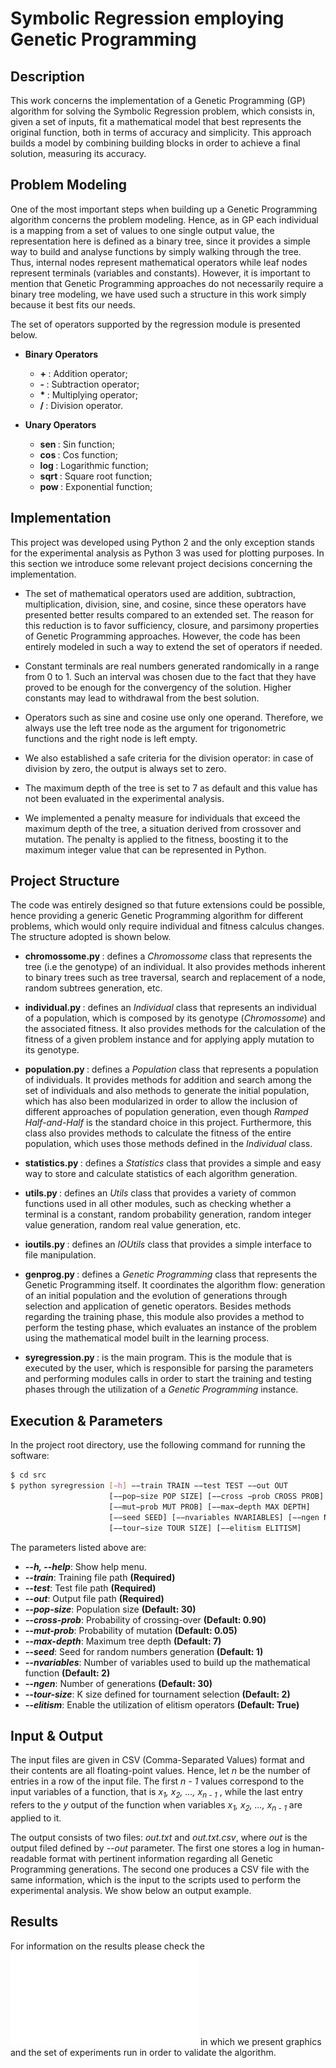 # Symbolic Regression employing Genetic Programming

## Description
This work concerns the implementation of a Genetic Programming (GP) algorithm for solving the Symbolic Regression problem, which consists in, given a set of inputs, fit a mathematical model that best represents the original function, both in terms of accuracy and simplicity. This approach builds a model by combining building blocks in order to achieve a final solution, measuring its accuracy.

## Problem Modeling
One of the most important steps when building up a Genetic Programming algorithm concerns the problem modeling. Hence, as in GP each individual is a mapping from a set of values to one single output value, the representation here is defined as a binary tree, since it provides a simple way to build and analyse functions by simply walking through the tree. Thus, internal nodes represent mathematical operators while leaf nodes represent terminals (variables and constants). However, it is important to mention that Genetic Programming approaches do not necessarily require a binary tree modeling, we have used such a structure in this work simply because it best fits our needs.

The set of operators supported by the regression module is presented below.

* <b> Binary Operators </b>
  * <b> + </b>: Addition operator;
  * <b> - </b>: Subtraction operator;
  * <b> * </b>: Multiplying operator;
  * <b> / </b>: Division operator.
  
* <b> Unary Operators </b>
  * <b> sen </b>: Sin function;
  * <b> cos </b>: Cos function;
  * <b> log </b>: Logarithmic function;
  * <b> sqrt </b>: Square root function;
  * <b> pow </b>: Exponential function;
  
<!-- For instance, consider the following function: <i> f(x, y) = 0.95x + cos(y) </i>. Its binary tree representation would look like -->

## Implementation

This project was developed using Python 2 and the only exception stands for the experimental analysis as Python 3 was used for plotting purposes. In this section we introduce some relevant project decisions concerning the implementation.

* The set of mathematical operators used are addition, subtraction, multiplication, division, sine, and cosine, since these operators have presented better results compared to an extended set. The reason for this reduction is to favor sufficiency, closure, and parsimony properties of Genetic Programming approaches. However, the code has been entirely modeled in such a way to extend the set of operators if needed.

* Constant terminals are real numbers generated randomically in a range from 0 to 1. Such an interval was chosen due to the fact that they have proved to be enough for the convergency of the solution. Higher constants may lead to withdrawal from the best solution.

* Operators such as sine and cosine use only one operand. Therefore, we always use the left tree node as the argument for trigonometric functions and the right node is left empty.

* We also established a safe criteria for the division operator: in case of division by zero, the output is always set to zero.

* The maximum depth of the tree is set to 7 as default and this value has not been evaluated in the experimental analysis.

* We implemented a penalty measure for individuals that exceed the maximum depth of the tree, a situation derived from crossover and mutation. The penalty is applied to the fitness, boosting it to the maximum integer value that can be represented in Python.

## Project Structure

The code was entirely designed so that future extensions could be possible, hence providing a generic Genetic Programming algorithm for different problems, which would only require individual and fitness calculus changes. The structure adopted is shown below.

* <b> chromossome.py </b>: defines a <i>Chromossome</i> class that represents the tree (i.e the genotype) of an individual. It also provides methods inherent to binary trees such as tree traversal, search and replacement of a node, random subtrees generation, etc.

* <b> individual.py </b>: defines an <i>Individual</i> class that represents an individual of a population, which is composed by its genotype (<i>Chromossome</i>) and the associated fitness. It also provides methods for the calculation of the fitness of a given problem instance and for applying apply mutation to its genotype.

* <b> population.py </b>: defines a <i>Population</i> class that represents a population of individuals. It provides methods for addition and search among the set of individuals and also methods to generate the initial population, which has also been modularized in order to allow the inclusion of different approaches of population generation, even though <i>Ramped Half-and-Half</i> is the standard choice in this project. Furthermore, this class also provides methods to calculate the fitness of the entire population, which uses those methods defined in the <i>Individual</i> class.

* <b> statistics.py </b>: defines a <i>Statistics</i> class that provides a simple and easy way to store and calculate statistics of each algorithm generation.

* <b> utils.py </b>: defines an <i>Utils</i> class that provides a variety of common functions used in all other modules, such as checking whether a terminal is a constant, random probability generation, random integer value generation, random real value generation, etc.

* <b> ioutils.py </b>: defines an <i>IOUtils</i> class that provides a simple interface to file manipulation.

* <b> genprog.py </b>: defines a <i>Genetic Programming</i> class that represents the Genetic Programming itself. It coordinates the algorithm flow: generation of an initial population and the evolution of generations through selection and application of genetic operators. Besides methods regarding the training phase, this module also provides a method to perform the testing phase, which evaluates an instance of the problem using the mathematical model built in the learning process.

* <b> syregression.py </b>: is the main program. This is the module that is executed by the user, which is responsible for parsing the parameters and performing modules calls in order to start the training and testing phases through the utilization of a <i>Genetic Programming</i> instance.

## Execution & Parameters

In the project root directory, use the following command for running the software:

```bash
$ cd src
$ python syregression [−h] −−train TRAIN −−test TEST −−out OUT
                      [−−pop−size POP SIZE] [−−cross −prob CROSS PROB]
                      [−−mut−prob MUT PROB] [−−max−depth MAX DEPTH]
                      [−−seed SEED] [−−nvariables NVARIABLES] [−−ngen NGEN]
                      [−−tour−size TOUR SIZE] [−−elitism ELITISM]
```

The parameters listed above are:

* <i><b>--h, --help</b></i>: Show help menu.
* <i><b>--train</b></i>: Training file path <b>(Required)</b>
* <i><b>--test</b></i>: Test file path <b>(Required)</b>
* <i><b>--out</b></i>: Output file path <b>(Required)</b>
* <i><b>--pop-size</b></i>: Population size <b>(Default: 30)</b>
* <i><b>--cross-prob</b></i>: Probability of crossing-over <b>(Default: 0.90)</b>
* <i><b>--mut-prob</b></i>: Probability of mutation <b>(Default: 0.05)</b>
* <i><b>--max-depth</b></i>: Maximum tree depth <b>(Default: 7)</b>
* <i><b>--seed</b></i>: Seed for random numbers generation <b>(Default: 1)</b>
* <i><b>--nvariables</b></i>: Number of variables used to build up the mathematical function <b>(Default: 2)</b>
* <i><b>--ngen</b></i>: Number of generations <b>(Default: 30)</b>
* <i><b>--tour-size</b></i>: K size defined for tournament selection <b>(Default: 2)</b>
* <i><b>--elitism</b></i>: Enable the utilization of elitism operators <b>(Default: True)</b>

## Input & Output

The input files are given in CSV (Comma-Separated Values) format and their contents are all floating-point values. Hence, let <i> n </i> be the number of entries in a row of the input file. The first <i> n - 1 </i> values correspond to the input variables of a function, that is <i> x<sub>1</sub>, x<sub>2</sub>, ..., x<sub>n - 1</sub> </i>, while the last entry refers to the <i> y </i> output of the function when variables <i> x<sub>1</sub>, x<sub>2</sub>, ..., x<sub>n - 1</sub> </i> are applied to it.

The output consists of two files: <i>out.txt</i> and <i>out.txt.csv</i>, where <i>out</i> is the output filed defined by <i> --out </i> parameter. The first one stores a log in human-readable format with pertinent information regarding all Genetic Programming generations. The second one produces a CSV file with the same information, which is the input to the scripts used to perform the experimental analysis. We show below an output example.

## Results

For information on the results please check the ![documentation](doc/doc.pdf) in which we present graphics and the set of experiments run in order to validate the algorithm.
